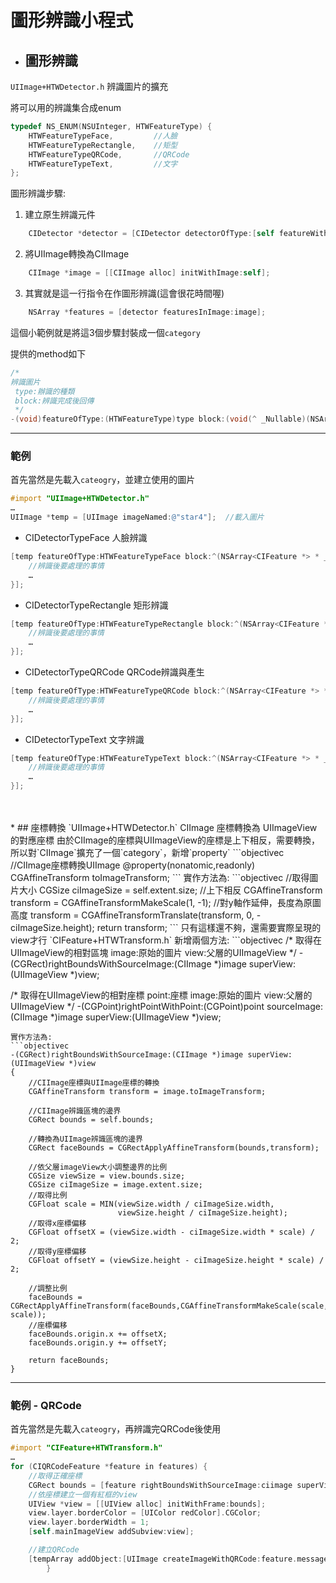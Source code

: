 # 圖形辨識小程式



* ## 圖形辨識

`UIImage+HTWDetector.h`
辨識圖片的擴充

將可以用的辨識集合成enum
```objectivec
typedef NS_ENUM(NSUInteger, HTWFeatureType) {
    HTWFeatureTypeFace,         //人臉
    HTWFeatureTypeRectangle,    //矩型
    HTWFeatureTypeQRCode,       //QRCode
    HTWFeatureTypeText,         //文字
};
```
圖形辨識步驟:

1. 建立原生辨識元件
```objectivec
	CIDetector *detector = [CIDetector detectorOfType:[self featureWithType:type] context:nil options:@{CIDetectorAccuracy:CIDetectorAccuracyHigh}];
```
2. 將UIImage轉換為CIImage
```objectivec
	CIImage *image = [[CIImage alloc] initWithImage:self];
```
3. 其實就是這一行指令在作圖形辨識(這會很花時間喔)
```objectivec
	NSArray *features = [detector featuresInImage:image];
```
這個小範例就是將這3個步驟封裝成一個`category`

提供的method如下
```objectivec
/*
辨識圖片
 type:辦識的種類
 block:辨識完成後回傳
 */
-(void)featureOfType:(HTWFeatureType)type block:(void(^ _Nullable)(NSArray<CIFeature *> * _Nonnull features,CIImage * _Nonnull cimage))block;
```

***
### 範例
首先當然是先載入`cateogry`，並建立使用的圖片
```objectivec
#import "UIImage+HTWDetector.h"
…
UIImage *temp = [UIImage imageNamed:@"star4"];	//載入圖片
```

* CIDetectorTypeFace			人臉辨識
```objectivec
[temp featureOfType:HTWFeatureTypeFace block:^(NSArray<CIFeature *> * _Nonnull features,CIImage *ciimage) {
	//辨識後要處理的事情
    …
}];
```
* CIDetectorTypeRectangle		矩形辨識
```objectivec
[temp featureOfType:HTWFeatureTypeRectangle block:^(NSArray<CIFeature *> * _Nonnull features,CIImage *ciimage) {
	//辨識後要處理的事情
    …
}];
```
* CIDetectorTypeQRCode		QRCode辨識與產生
```objectivec
[temp featureOfType:HTWFeatureTypeQRCode block:^(NSArray<CIFeature *> * _Nonnull features,CIImage *ciimage) {
	//辨識後要處理的事情
    …
}];
```
* CIDetectorTypeText			文字辨識
```objectivec
[temp featureOfType:HTWFeatureTypeText block:^(NSArray<CIFeature *> * _Nonnull features,CIImage *ciimage) {
	//辨識後要處理的事情
    …
}];
```
</br>
</br>
* ## 座標轉換
`UIImage+HTWDetector.h`
CIImage 座標轉換為 UIImageView 的對應座標
由於CIImage的座標與UIImageView的座標是上下相反，需要轉換，所以對`CIImage`擴充了一個`category`，新增`property`
```objectivec
//CIImage座標轉換UIImage
@property(nonatomic,readonly) CGAffineTransform toImageTransform;
```
實作方法為:
```objectivec
//取得圖片大小
CGSize ciImageSize = self.extent.size;
//上下相反
CGAffineTransform transform = CGAffineTransformMakeScale(1, -1);
//對y軸作延伸，長度為原圖高度
transform = CGAffineTransformTranslate(transform, 0, -ciImageSize.height);
return transform;
```
只有這樣還不夠，還需要實際呈現的view才行
`CIFeature+HTWTransform.h`
新增兩個方法:
```objectivec
/*
 取得在UIImageView的相對區塊
 image:原始的圖片
 view:父層的UIImageView
 */
-(CGRect)rightBoundsWithSourceImage:(CIImage *)image superView:(UIImageView *)view;

/*
 取得在UIImageView的相對座標
 point:座標
 image:原始的圖片
 view:父層的UIImageView
 */
-(CGPoint)rightPointWithPoint:(CGPoint)point sourceImage:(CIImage *)image superView:(UIImageView *)view;
```
實作方法為:
```objectivec
-(CGRect)rightBoundsWithSourceImage:(CIImage *)image superView:(UIImageView *)view
{
    //CIImage座標與UIImage座標的轉換
    CGAffineTransform transform = image.toImageTransform;

    //CIImage辨識區塊的邊界
    CGRect bounds = self.bounds;

    //轉換為UIImage辨識區塊的邊界
    CGRect faceBounds = CGRectApplyAffineTransform(bounds,transform);

    //依父層imageView大小調整邊界的比例
    CGSize viewSize = view.bounds.size;
    CGSize ciImageSize = image.extent.size;
    //取得比例
    CGFloat scale = MIN(viewSize.width / ciImageSize.width,
                        viewSize.height / ciImageSize.height);
    //取得x座標偏移
    CGFloat offsetX = (viewSize.width - ciImageSize.width * scale) / 2;
    //取得y座標偏移
    CGFloat offsetY = (viewSize.height - ciImageSize.height * scale) / 2;

    //調整比例
    faceBounds = CGRectApplyAffineTransform(faceBounds,CGAffineTransformMakeScale(scale, scale));
    //座標偏移
    faceBounds.origin.x += offsetX;
    faceBounds.origin.y += offsetY;

    return faceBounds;
}
```
***
### 範例 - QRCode
首先當然是先載入`cateogry`，再辨識完QRCode後使用
```objectivec
#import "CIFeature+HTWTransform.h"
…
for (CIQRCodeFeature *feature in features) {
	//取得正確座標
    CGRect bounds = [feature rightBoundsWithSourceImage:ciimage superView:self.mainImageView];
    //依座標建立一個有紅框的view
    UIView *view = [[UIView alloc] initWithFrame:bounds];
    view.layer.borderColor = [UIColor redColor].CGColor;
    view.layer.borderWidth = 1;
    [self.mainImageView addSubview:view];

    //建立QRCode
    [tempArray addObject:[UIImage createImageWithQRCode:feature.messageString length:100]];
        }
```